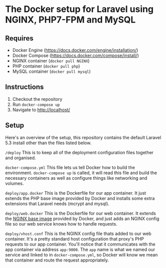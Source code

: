 # The Docker setup for Laravel using NGINX, PHP7-FPM and MySQL

## Requires

- Docker Engine (https://docs.docker.com/engine/installation/)
- Docker Compose (https://docs.docker.com/compose/install/)
- NGINX container (`docker pull NGINX`)
- PHP container (`docker pull php`)
- MySQL container (`docker pull mysql`)

## Instructions

1. Checkout the repository
2. Run `docker-compose up`
3. Navigate to [http://localhost/](http://localhost/)

## Setup

Here's an overview of the setup, this repository contains the default Laravel 5.3 install other than the files listed below.

`/deploy` This is to keep all of the deployment configuration files together and organised.

`docker-compose.yml`
This file lets us tell Docker how to build the environment. `docker-compose up` is called, it will read this file and build the necessary containers as well as configure things like networking and volumes.

`deploy/app.docker`
This is the Dockerfile for our app container. It just extends the PHP base image provided by Docker and installs some extra extensions that Laravel needs (mcrypt and mysql).

`deploy/web.docker`
This is the Dockerfile for our web container. It extends the [NGINX base image](https://hub.docker.com/_/nhinx/) provided by Docker, and just adds an NGINX config file so our web service knows how to handle requests.

`deploy/vhost.conf`
This is the NGINX config file thats added to our web container. It's a pretty standard host configuration that proxy's PHP requests to our app container. You'll notice that it communicates with the app container via address `app:9000`. The `app` name is what we named our service and linked to in `docker-compose.yml`, so Docker will know we mean that container and route the request appropriately.